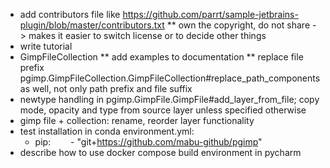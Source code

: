 * add contributors file like https://github.com/parrt/sample-jetbrains-plugin/blob/master/contributors.txt
** own the copyright, do not share -> makes it easier to switch license or to decide other things
* write tutorial
* GimpFileCollection
** add examples to documentation
** replace file prefix pgimp.GimpFileCollection.GimpFileCollection#replace_path_components as well, not only path prefix and file suffix
* newtype handling in pgimp.GimpFile.GimpFile#add_layer_from_file; copy mode, opacity and type from source layer unless specified otherwise
* gimp file + collection: rename, reorder layer functionality
* test installation in conda environment.yml:
  - pip:
    - "git+https://github.com/mabu-github/pgimp"
* describe how to use docker compose build environment in pycharm
